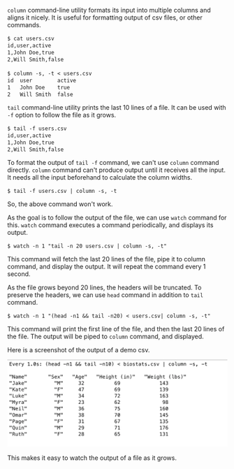 <!--
.. title: Pipe tail output into column
.. slug: pipe-tail-output-into-column
.. date: 2023-01-02 06:26:28 UTC+05:30
.. tags: command-line, linux
.. category: programming
.. link: 
.. description: How to pipe output of "tail -f" command into column to display output in columns
.. type: text
-->

`column` command-line utility formats its input into multiple columns and aligns it nicely. It is useful for formatting output of csv files, or other commands. 

```shell
$ cat users.csv
id,user,active
1,John Doe,true
2,Will Smith,false

$ column -s, -t < users.csv
id  user        active
1   John Doe    true
2   Will Smith  false
```

`tail` command-line utility prints the last 10 lines of a file. It can be used with `-f` option to follow the file as it grows.

```shell
$ tail -f users.csv
id,user,active
1,John Doe,true
2,Will Smith,false
```

To format the output of `tail -f` command, we can't use `column` command directly. `column` command can't produce output until it receives all the input. It needs all the input beforehand to calculate the column widths. 

```shell  
$ tail -f users.csv | column -s, -t
```

So, the above command won't work. 

As the goal is to follow the output of the file, we can use `watch` command for this. `watch` command executes a command periodically, and displays its output. 

```shell
$ watch -n 1 "tail -n 20 users.csv | column -s, -t"
```

This command will fetch the last 20 lines of the file, pipe it to column command, and display the output. It will repeat the command every 1 second.

As the file grows beyond 20 lines, the headers will be truncated. To preserve the headers, we can use `head` command in addition to `tail` command.

```shell
$ watch -n 1 "(head -n1 && tail -n20) < users.csv| column -s, -t"
```

This command will print the first line of the file, and then the last 20 lines of the file. The output will be piped to `column` command, and displayed.

Here is a screenshot of the output of a demo csv.

![pipe tail output to column](/images/pipe-tail-output-into-column.png)

This makes it easy to watch the output of a file as it grows.
